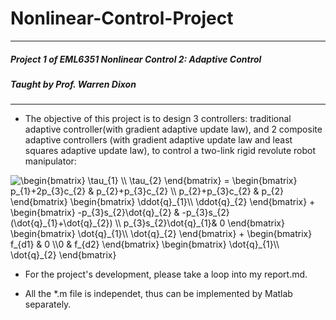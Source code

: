# Nonlinear-Control-Project<br>
----------
##### Project 1  of EML6351 Nonlinear Control 2: Adaptive Control<br>
##### Taught by Prof. Warren Dixon<br>
----------
* The objective of this project is to design 3 controllers: traditional adaptive controller(with gradient adaptive update law), and 2 composite
adaptive controllers (with gradient adaptive update law and least squares adaptive update law), to control a two-link rigid revolute robot 
manipulator:<br>  

<img src="https://latex.codecogs.com/svg.latex?\inline&space;\begin{bmatrix}&space;\tau_{1}&space;\\&space;\tau_{2}&space;\end{bmatrix}&space;=&space;\begin{bmatrix}&space;p_{1}&plus;2p_{3}c_{2}&space;&&space;p_{2}&plus;p_{3}c_{2}&space;\\&space;p_{2}&plus;p_{3}c_{2}&space;&&space;p_{2}&space;\end{bmatrix}&space;\begin{bmatrix}&space;\ddot{q}_{1}\\&space;\ddot{q}_{2}&space;\end{bmatrix}&space;&plus;&space;\begin{bmatrix}&space;-p_{3}s_{2}\dot{q}_{2}&space;&&space;-p_{3}s_{2}(\dot{q}_{1}&plus;\dot{q}_{2})&space;\\&space;p_{3}s_{2}\dot{q}_{1}&&space;0&space;\end{bmatrix}&space;\begin{bmatrix}&space;\dot{q}_{1}\\&space;\dot{q}_{2}&space;\end{bmatrix}&space;&plus;&space;\begin{bmatrix}&space;f_{d1}&space;&&space;0&space;\\0&space;&&space;f_{d2}&space;\end{bmatrix}&space;\begin{bmatrix}&space;\dot{q}_{1}\\&space;\dot{q}_{2}&space;\end{bmatrix}" title="\begin{bmatrix} \tau_{1} \\ \tau_{2} \end{bmatrix} = \begin{bmatrix} p_{1}+2p_{3}c_{2} & p_{2}+p_{3}c_{2} \\ p_{2}+p_{3}c_{2} & p_{2} \end{bmatrix} \begin{bmatrix} \ddot{q}_{1}\\ \ddot{q}_{2} \end{bmatrix} + \begin{bmatrix} -p_{3}s_{2}\dot{q}_{2} & -p_{3}s_{2}(\dot{q}_{1}+\dot{q}_{2}) \\ p_{3}s_{2}\dot{q}_{1}& 0 \end{bmatrix} \begin{bmatrix} \dot{q}_{1}\\ \dot{q}_{2} \end{bmatrix} + \begin{bmatrix} f_{d1} & 0 \\0 & f_{d2} \end{bmatrix} \begin{bmatrix} \dot{q}_{1}\\ \dot{q}_{2} \end{bmatrix}" /><br>
  
* For the project's development, please take a loop into my report.md.

* All the *.m file is independet, thus can be implemented by Matlab separately.
